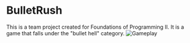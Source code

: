 # BulletRush
This is a team project created for Foundations of Programming II. It is a game that falls under the "bullet hell" category.
![Gameplay](https://media.discordapp.net/attachments/1351957775449853966/1370940893850239016/BulletRushGif.gif?ex=682153b3&is=68200233&hm=bf911e62f1e71aec31eda4c932578276d38602b8ce943887c76a01c27a6cb4bb&=&width=880&height=495)
